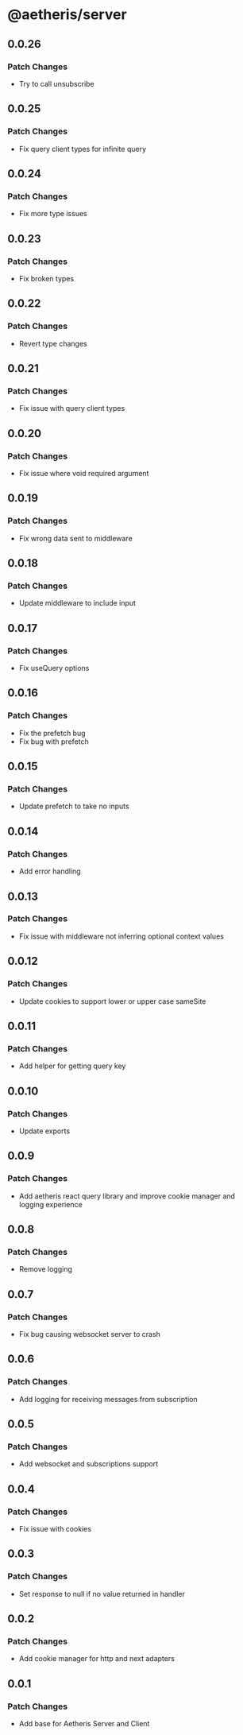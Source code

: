 # @aetheris/server

## 0.0.26

### Patch Changes

-   Try to call unsubscribe

## 0.0.25

### Patch Changes

-   Fix query client types for infinite query

## 0.0.24

### Patch Changes

-   Fix more type issues

## 0.0.23

### Patch Changes

-   Fix broken types

## 0.0.22

### Patch Changes

-   Revert type changes

## 0.0.21

### Patch Changes

-   Fix issue with query client types

## 0.0.20

### Patch Changes

-   Fix issue where void required argument

## 0.0.19

### Patch Changes

-   Fix wrong data sent to middleware

## 0.0.18

### Patch Changes

-   Update middleware to include input

## 0.0.17

### Patch Changes

-   Fix useQuery options

## 0.0.16

### Patch Changes

-   Fix the prefetch bug
-   Fix bug with prefetch

## 0.0.15

### Patch Changes

-   Update prefetch to take no inputs

## 0.0.14

### Patch Changes

-   Add error handling

## 0.0.13

### Patch Changes

-   Fix issue with middleware not inferring optional context values

## 0.0.12

### Patch Changes

-   Update cookies to support lower or upper case sameSite

## 0.0.11

### Patch Changes

-   Add helper for getting query key

## 0.0.10

### Patch Changes

-   Update exports

## 0.0.9

### Patch Changes

-   Add aetheris react query library and improve cookie manager and logging experience

## 0.0.8

### Patch Changes

-   Remove logging

## 0.0.7

### Patch Changes

-   Fix bug causing websocket server to crash

## 0.0.6

### Patch Changes

-   Add logging for receiving messages from subscription

## 0.0.5

### Patch Changes

-   Add websocket and subscriptions support

## 0.0.4

### Patch Changes

-   Fix issue with cookies

## 0.0.3

### Patch Changes

-   Set response to null if no value returned in handler

## 0.0.2

### Patch Changes

-   Add cookie manager for http and next adapters

## 0.0.1

### Patch Changes

-   Add base for Aetheris Server and Client
